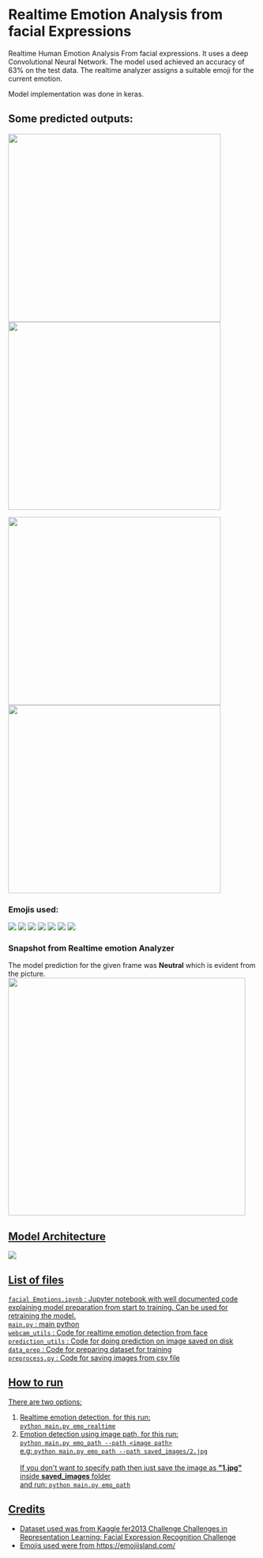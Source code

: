 # Realtime Emotion Analysis from facial Expressions
Realtime Human Emotion Analysis From facial expressions. It uses a deep Convolutional Neural Network.
The model used achieved an accuracy of 63% on the test data. The realtime analyzer assigns a suitable emoji for the current emotion.

Model implementation was done in keras.<br>

## Some predicted outputs:
<img src ='media/1.JPG'  width="430" height="380"><img src ='media/2.JPG'  width="430" height="380"/>

<img src ='media/3.JPG'  width="430" height="380"><img src ='media/4.JPG'  width="430" height="380"/>

### Emojis used:
<img src="emojis/neutral.png"> <img src="emojis/happy.png"> <img src="emojis/fearful.png"> <img src="emojis/sad.png"> <img src="emojis/angry.png"> <img src="emojis/surprised.png"> <img src="emojis/disgusted.png">

### Snapshot from Realtime emotion Analyzer
The model prediction for the given frame was **Neutral** which is evident from the picture.<br>
<img src ='media/5.JPG' wdith="640" height="480"/>

## <u>Model Architecture
<img src ='media/model_plot.png' >
  
## <u>List of files
`facial Emotions.ipynb` : 
Jupyter notebook with well documented code explaining model preparation from start to training. Can be used for retraining the model.
<br> `main.py` : main python 
<br> `webcam_utils` :
Code for realtime emotion detection from face
<br> `prediction_utils` :
Code for doing prediction on image saved on disk
<br> `data_prep` :
Code for preparing dataset for training
<br> `preprocess.py` :
Code for saving images from csv file
<br>
  
## How to run
There are two options:
1. Realtime emotion detection, for this run:<br>
```python main.py emo_realtime```<br>
2. Emotion detection using image path, for this run:<br>
```python main.py emo_path --path <image path>```
  <br>e.g: ```python main.py emo_path --path saved_images/2.jpg```
  <br><br>If you don't want to specify path then just save the image as **"1.jpg"** inside **saved_images** folder<br> and run:
  ```python main.py emo_path```

## Credits
- Dataset used was from Kaggle fer2013 Challenge [Challenges in Representation Learning: Facial Expression Recognition Challenge](https://www.kaggle.com/c/challenges-in-representation-learning-facial-expression-recognition-challenge/data)
- Emojis used were from https://emojiisland.com/

